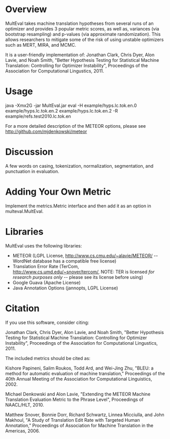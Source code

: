 Overview
========

MultEval takes machine translation hypotheses from several runs of an optimizer and provides 3 popular metric scores, as well as, variances (via bootstrap resampling) and p-values (via approximate randomization). This allows researchers to mitigate some of the risk of using unstable optimizers such as MERT, MIRA, and MCMC.

It is a user-friendly implementation of:
Jonathan Clark, Chris Dyer, Alon Lavie, and Noah Smith, "Better Hypothesis Testing for Statistical Machine Translation: Controlling for Optimizer Instability", Proceedings of the Association for Computational Lingustics, 2011.


Usage
=====

java -Xmx2G -jar MultEval.jar eval -H example/hyps.lc.tok.en.0 example/hyps.lc.tok.en.2 example/hyps.lc.tok.en.2 -R example/refs.test2010.lc.tok.en

For a more detailed description of the METEOR options, please see http://github.com/mjdenkowski/meteor


Discussion
==========

A few words on casing, tokenization, normalization, segmentation, and punctuation in evaluation.


Adding Your Own Metric
======================

Implement the metrics.Metric interface and then add it as an option in multeval.MultEval.


Libraries
=========

MultEval uses the following libraries:

*  METEOR (LGPL License, http://www.cs.cmu.edu/~alavie/METEOR/ -- WordNet database has a compatible free license)
*  Translation Error Rate (TerCom, http://www.cs.umd.edu/~snover/tercom/, NOTE: TER is licensed *for research purposes only* -- please see its license before using)
*  Google Guava (Apache License)
*  Java Annotation Options (jannopts, LGPL License)


Citation
========

If you use this software, consider citing:

Jonathan Clark, Chris Dyer, Alon Lavie, and Noah Smith, "Better Hypothesis Testing for Statistical Machine Translation: Controlling for Optimizer Instability", Proceedings of the Association for Computational Lingustics, 2011.


The included metrics should be cited as:

Kishore Papineni, Salim Roukos, Todd Ard, and Wei-Jing Zhu, "BLEU: a method for automatic evaluation of machine translation," Proceedings of the 40th Annual Meeting of the Association for Computational Linguistics, 2002.

Michael Denkowski and Alon Lavie, "Extending the METEOR Machine Translation Evaluation Metric to the Phrase Level", Proceedings of NAACL/HLT, 2010.

Matthew Snover, Bonnie Dorr, Richard Schwartz, Linnea Micciulla, and John Makhoul, "A Study of Translation Edit Rate with Targeted Human Annotation," Proceedings of Association for Machine Translation in the Americas, 2006.